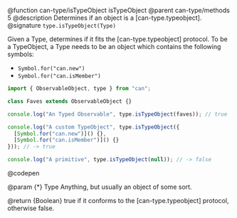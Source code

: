@function can-type/isTypeObject isTypeObject
@parent can-type/methods 5
@description Determines if an object is a [can-type.typeobject].
@signature `type.isTypeObject(Type)`

  Given a Type, determines if it fits the [can-type.typeobject] protocol. To be a TypeObject, a Type needs to be an object which contains the following symbols:

  * `Symbol.for("can.new")`
  * `Symbol.for("can.isMember")`

  ```js
  import { ObservableObject, type } from "can";

  class Faves extends ObservableObject {}

  console.log("An Typed Observable", type.isTypeObject(faves)); // true

  console.log("A custom TypeObject", type.isTypeObject({
    [Symbol.for("can.new")]() {},
    [Symbol.for("can.isMember")]() {}
  })); // -> true

  console.log("A primitive", type.isTypeObject(null)); // -> false
  ```
  @codepen

  @param {*} Type Anything, but usually an object of some sort.

  @return {Boolean} true if it conforms to the [can-type.typeobject] protocol, otherwise false.

